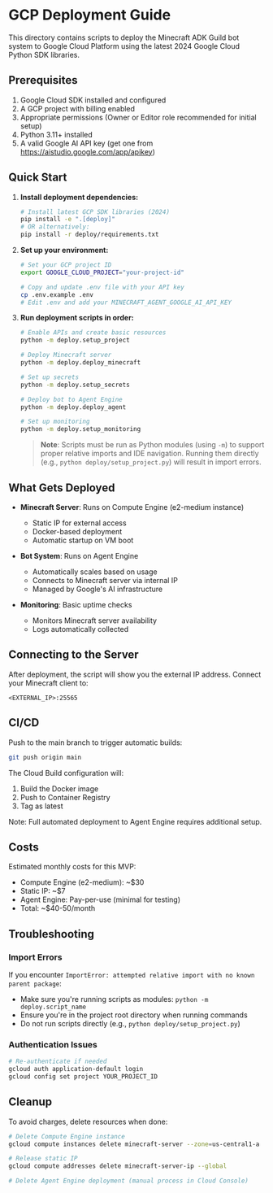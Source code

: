 # GCP Deployment Guide

This directory contains scripts to deploy the Minecraft ADK Guild bot system to Google Cloud Platform using the latest 2024 Google Cloud Python SDK libraries.

## Prerequisites

1. Google Cloud SDK installed and configured
2. A GCP project with billing enabled
3. Appropriate permissions (Owner or Editor role recommended for initial setup)
4. Python 3.11+ installed
5. A valid Google AI API key (get one from https://aistudio.google.com/app/apikey)

## Quick Start

1. **Install deployment dependencies:**
   ```bash
   # Install latest GCP SDK libraries (2024)
   pip install -e ".[deploy]"
   # OR alternatively:
   pip install -r deploy/requirements.txt
   ```

2. **Set up your environment:**
   ```bash
   # Set your GCP project ID
   export GOOGLE_CLOUD_PROJECT="your-project-id"
   
   # Copy and update .env file with your API key
   cp .env.example .env
   # Edit .env and add your MINECRAFT_AGENT_GOOGLE_AI_API_KEY
   ```

3. **Run deployment scripts in order:**
   ```bash
   # Enable APIs and create basic resources
   python -m deploy.setup_project
   
   # Deploy Minecraft server
   python -m deploy.deploy_minecraft
   
   # Set up secrets
   python -m deploy.setup_secrets
   
   # Deploy bot to Agent Engine
   python -m deploy.deploy_agent
   
   # Set up monitoring
   python -m deploy.setup_monitoring
   ```

   > **Note**: Scripts must be run as Python modules (using `-m`) to support proper relative imports and IDE navigation. Running them directly (e.g., `python deploy/setup_project.py`) will result in import errors.

## What Gets Deployed

- **Minecraft Server**: Runs on Compute Engine (e2-medium instance)
  - Static IP for external access
  - Docker-based deployment
  - Automatic startup on VM boot

- **Bot System**: Runs on Agent Engine
  - Automatically scales based on usage
  - Connects to Minecraft server via internal IP
  - Managed by Google's AI infrastructure

- **Monitoring**: Basic uptime checks
  - Monitors Minecraft server availability
  - Logs automatically collected

## Connecting to the Server

After deployment, the script will show you the external IP address. Connect your Minecraft client to:
```
<EXTERNAL_IP>:25565
```

## CI/CD

Push to the main branch to trigger automatic builds:
```bash
git push origin main
```

The Cloud Build configuration will:
1. Build the Docker image
2. Push to Container Registry
3. Tag as latest

Note: Full automated deployment to Agent Engine requires additional setup.

## Costs

Estimated monthly costs for this MVP:
- Compute Engine (e2-medium): ~$30
- Static IP: ~$7
- Agent Engine: Pay-per-use (minimal for testing)
- Total: ~$40-50/month

## Troubleshooting

### Import Errors
If you encounter `ImportError: attempted relative import with no known parent package`:
- Make sure you're running scripts as modules: `python -m deploy.script_name`
- Ensure you're in the project root directory when running commands
- Do not run scripts directly (e.g., `python deploy/setup_project.py`)

### Authentication Issues
```bash
# Re-authenticate if needed
gcloud auth application-default login
gcloud config set project YOUR_PROJECT_ID
```

## Cleanup

To avoid charges, delete resources when done:
```bash
# Delete Compute Engine instance
gcloud compute instances delete minecraft-server --zone=us-central1-a

# Release static IP
gcloud compute addresses delete minecraft-server-ip --global

# Delete Agent Engine deployment (manual process in Cloud Console)
```